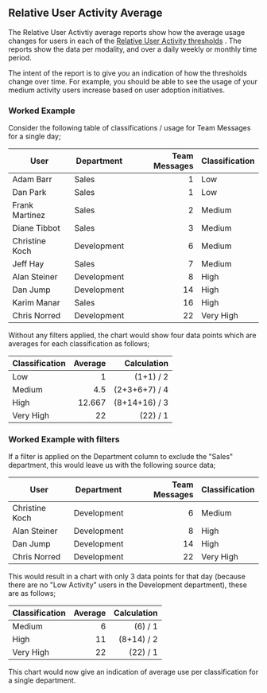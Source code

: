## Relative User Activity Average

The Relative User Activtiy average reports show how the average usage changes for users in each of the [Relative User Activity thresholds](../../../RUA-Thresholds.md) . The reports show the data per modality, and over a daily weekly or monthly time period.

The intent of the report is to give you an indication of how the thresholds change over time. For example, you should be able to see the usage of your medium activity users increase based on user adoption initiatives.

### Worked Example

Consider the following table of classifications / usage for Team Messages for a single day;

| User | Department | Team Messages | Classification |
|---|---|---:|---|
| Adam Barr | Sales | 1 | Low |
| Dan Park | Sales | 1 | Low |
| Frank Martinez | Sales | 2 | Medium |
| Diane Tibbot | Sales | 3 | Medium |
| Christine Koch | Development | 6 | Medium |
| Jeff Hay | Sales | 7 | Medium |
| Alan Steiner | Development | 8 | High |
| Dan Jump | Development | 14 | High |
| Karim Manar | Sales | 16 | High |
| Chris Norred | Development | 22 | Very High |

Without any filters applied, the chart would show four data points which are averages for each classification as follows;

| Classification | Average | Calculation |
|---|---:|---:|
| Low | 1 | (1+1) / 2 |
| Medium | 4.5 | (2+3+6+7) / 4 |
| High | 12.667 | (8+14+16) / 3 |
| Very High | 22 | (22) / 1 |

### Worked Example with filters

If a filter is applied on the Department column to exclude the "Sales" department, this would leave us with the following source data;

| User | Department | Team Messages | Classification |
|---|---|---:|---|
| Christine Koch | Development | 6 | Medium |
| Alan Steiner | Development | 8 | High |
| Dan Jump | Development | 14 | High |
| Chris Norred | Development | 22 | Very High |

This would result in a chart with only 3 data points for that day (because there are no "Low Activity" users in the Development department), these are as follows;

| Classification | Average | Calculation |
|---|---:|---:|
| Medium | 6 | (6) / 1 |
| High | 11 | (8+14) / 2 |
| Very High | 22 | (22) / 1 |

This chart would now give an indication of average use per classification for a single department.